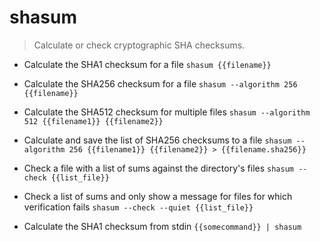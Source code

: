 # shasum
> Calculate or check cryptographic SHA checksums.

- Calculate the SHA1 checksum for a file
`shasum {{filename}}`

- Calculate the SHA256 checksum for a file
`shasum --algorithm 256 {{filename}}`

- Calculate the SHA512 checksum for multiple files
`shasum --algorithm 512 {{filename1}} {{filename2}}`

- Calculate and save the list of SHA256 checksums to a file
`shasum --algorithm 256 {{filename1}} {{filename2}} > {{filename.sha256}}`

- Check a file with a list of sums against the directory's files
`shasum --check {{list_file}}`

- Check a list of sums and only show a message for files for which verification fails
`shasum --check --quiet {{list_file}}`

- Calculate the SHA1 checksum from stdin
`{{somecommand}} | shasum`
